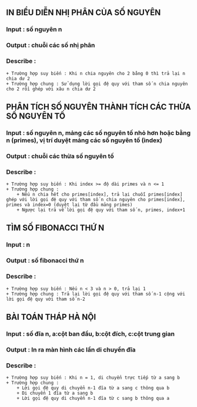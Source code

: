 ## IN BIỂU DIỄN NHỊ PHÂN CỦA SỐ NGUYÊN
### Input : số nguyên n
### Output : chuỗi các số nhị phân
### Describe :
    + Trường hợp suy biến : Khi n chia nguyên cho 2 bằng 0 thì trả lại n chia dư 2
    + Trường hợp chung : Sử dụng lời gọi đệ quy với tham số n chia nguyên cho 2 rồi ghép với xâu n chia dư 2

## PHÂN TÍCH SỐ NGUYÊN THÀNH TÍCH CÁC THỪA SỐ NGUYÊN TỐ
### Input : số nguyên n, mảng các số nguyên tố nhỏ hơn hoặc bằng n (primes), vị trí duyệt mảng các số nguyên tố (index)
### Output : chuỗi các thừa số nguyên tố
###  Describe :
    + Trường hợp suy biến : Khi index >= độ dài primes và n <= 1
    + Trường hợp chung : 
        + Nếu n chia hết cho primes[index], trả lại chuỗi primes[index] ghép với lời gọi đệ quy với tham số n chia nguyên cho primes[index], primes và index=0 (duyệt lại từ đầu mảng primes)
        + Ngược lại trả về lời gọi đệ quy với tham số n, primes, index+1

## TÌM SỐ FIBONACCI THỨ N
### Input : n
### Output : số fibonacci thứ n
### Describe :
    + Trường hợp suy biến : Nếu n < 3 và n > 0, trả lại 1
    + Trường hợp chung : Trả lại lời gọi đệ quy với tham số n-1 cộng với lời gọi đệ quy với tham số n-2 

## BÀI TOÁN THÁP HÀ NỘI
### Input : số đĩa n, a:cột ban đầu, b:cột đích, c:cột trung gian
### Output : In ra màn hình các lần di chuyển đĩa
### Describe :
    + Trường hợp suy biến : Khi n = 1, di chuyển trực tiếp từ a sang b
    + Trường hợp chung :
        + Lời gọi đệ quy di chuyển n-1 đĩa từ a sang c thông qua b
        + Di chuyển 1 đĩa từ a sang b
        + Lời gọi đệ quy di chuyển n-1 đĩa từ c sang b thông qua a  
